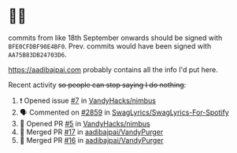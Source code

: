 # 👋🏻
<!--
**aadibajpai/aadibajpai** is a ✨ _special_ ✨ repository because its `README.md` (this file) appears on your GitHub profile.
-->
commits from like 18th September onwards should be signed with `BFE0CFDBF90E4BF0`. Prev. commits would have been signed with `AA75B83DB24703D6`.

https://aadibajpai.com probably contains all the info I'd put here.

Recent activity ~~so people can stop saying I do nothing~~:
<!--START_SECTION:activity-->
1. ❗️ Opened issue [#7](https://github.com/VandyHacks/nimbus/issues/7) in [VandyHacks/nimbus](https://github.com/VandyHacks/nimbus)
2. 🗣 Commented on [#2859](https://github.com/SwagLyrics/SwagLyrics-For-Spotify/issues/2859) in [SwagLyrics/SwagLyrics-For-Spotify](https://github.com/SwagLyrics/SwagLyrics-For-Spotify)
3. 💪 Opened PR [#5](https://github.com/VandyHacks/nimbus/pull/5) in [VandyHacks/nimbus](https://github.com/VandyHacks/nimbus)
4. 🎉 Merged PR [#17](https://github.com/aadibajpai/VandyPurger/pull/17) in [aadibajpai/VandyPurger](https://github.com/aadibajpai/VandyPurger)
5. 🎉 Merged PR [#16](https://github.com/aadibajpai/VandyPurger/pull/16) in [aadibajpai/VandyPurger](https://github.com/aadibajpai/VandyPurger)
<!--END_SECTION:activity-->
